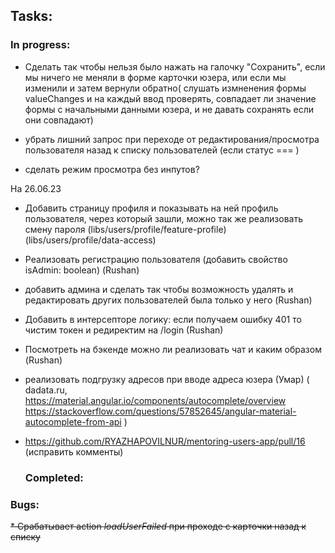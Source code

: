 ## Tasks:
  ### In progress:

* Сделать так чтобы нельзя было нажать на галочку "Сохранить", если мы ничего не меняли в форме карточки юзера, или если мы изменили и затем вернули обратно(
  слушать измненения формы valueChanges и на каждый ввод проверять, совпадает ли значение формы с начальными данными юзера, и не давать сохранять если они совпадают)
* убрать лишний запрос при переходе от редактирования/просмотра пользователя назад к списку пользователей (если статус === )


* сделать режим просмотра без инпутов?

На 26.06.23
* Добавить страницу профиля и показывать на ней профиль пользователя, через который зашли, можно так же реализовать смену пароля
(libs/users/profile/feature-profile)
(libs/users/profile/data-access)
* Реализовать регистрацию пользователя (добавить свойство isAdmin: boolean) (Rushan)
* добавить админа и сделать так чтобы возможность удалять и редактировать других пользователей была только у него (Rushan)
* Добавить в интерсепторе логику: если получаем ошибку 401 то чистим токен и редиректим на /login (Rushan)
* Посмотреть на бэкенде можно ли реализовать чат и каким образом (Rushan)
* реализовать подгрузку адресов при вводе адреса юзера (Умар) (
  dadata.ru, 
  https://material.angular.io/components/autocomplete/overview
  https://stackoverflow.com/questions/57852645/angular-material-autocomplete-from-api
)
* https://github.com/RYAZHAPOVILNUR/mentoring-users-app/pull/16 (исправить комменты)



  ### Completed:

### Bugs:

~~* Срабатывает action _loadUserFailed_ при проходе с карточки назад к списку~~

